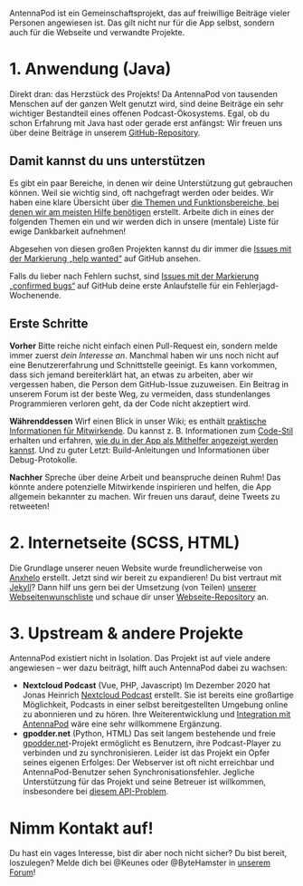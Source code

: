 AntennaPod ist ein Gemeinschaftsprojekt, das auf freiwillige Beiträge vieler Personen angewiesen ist. Das gilt nicht nur für die App selbst, sondern auch für die Webseite und verwandte Projekte.

# 1. Anwendung (Java)

Direkt dran: das Herzstück des Projekts! Da AntennaPod von tausenden Menschen auf der ganzen Welt genutzt wird, sind deine Beiträge ein sehr wichtiger Bestandteil eines offenen Podcast-Ökosystems. Egal, ob du schon Erfahrung mit Java hast oder gerade erst anfängst: Wir freuen uns über deine Beiträge in unserem [GitHub-Repository](https://github.com/AntennaPod/AntennaPod).

## Damit kannst du uns unterstützen

Es gibt ein paar Bereiche, in denen wir deine Unterstützung gut gebrauchen können. Weil sie wichtig sind, oft nachgefragt werden oder beides. Wir haben eine klare Übersicht über [die Themen und Funktionsbereiche, bei denen wir am meisten Hilfe benötigen](https://github.com/AntennaPod/AntennaPod/projects/2) erstellt. Arbeite dich in eines der folgenden Themen ein und wir werden dich in unsere (mentale) Liste für ewige Dankbarkeit aufnehmen!

Abgesehen von diesen großen Projekten kannst du dir immer die [Issues mit der Markierung „help wanted“](https://github.com/AntennaPod/AntennaPod/labels/help%20wanted) auf GitHub ansehen.

Falls du lieber nach Fehlern suchst, sind [Issues mit der Markierung „confirmed bugs“](https://github.com/AntennaPod/AntennaPod/labels/Type%3A%20Confirmed%20bug) auf GitHub deine erste Anlaufstelle für ein Fehlerjagd-Wochenende.

## Erste Schritte

**Vorher** Bitte reiche nicht einfach einen Pull-Request ein, sondern melde immer zuerst *dein Interesse an*. Manchmal haben wir uns noch nicht auf eine Benutzererfahrung und Schnittstelle geeinigt. Es kann vorkommen, dass sich jemand bereiterklärt hat, an etwas zu arbeiten, aber wir vergessen haben, die Person dem GitHub-Issue zuzuweisen. Ein Beitrag in unserem Forum ist der beste Weg, zu vermeiden, dass stundenlanges Programmieren verloren geht, da der Code nicht akzeptiert wird.

**Währenddessen** Wirf einen Blick in unser Wiki; es enthält [praktische Informationen für Mitwirkende](https://github.com/AntennaPod/AntennaPod/wiki). Du kannst z. B. Informationen zum [Code-Stil](https://github.com/AntennaPod/AntennaPod/wiki/Code-style) erhalten und erfahren, [wie du in der App als Mithelfer angezeigt werden kannst](https://github.com/AntennaPod/AntennaPod/wiki/Getting-accredited-on-the-Contributors-page). Und zu guter Letzt: Build-Anleitungen und Informationen über Debug-Protokolle.

**Nachher** Spreche über deine Arbeit und beanspruche deinen Ruhm! Das könnte andere potenzielle Mitwirkende inspirieren und helfen, die App allgemein bekannter zu machen. Wir freuen uns darauf, deine Tweets zu retweeten!

# 2. Internetseite (SCSS, HTML)

Die Grundlage unserer neuen Website wurde freundlicherweise von [Anxhelo](https://lushka.al) erstellt. Jetzt sind wir bereit zu expandieren! Du bist vertraut mit [Jekyll](https://jekyllrb.com/)? Dann hilf uns gern bei der Umsetzung (von Teilen) [unserer Webseitenwunschliste](https://forum.antennapod.org/t/sitemap-for-the-new-website/240) und schaue dir unser [Webseite-Repository](https://github.com/AntennaPod/antennapod.github.io) an.

# 3. Upstream & andere Projekte

AntennaPod existiert nicht in Isolation. Das Projekt ist auf viele andere angewiesen – wer dazu beiträgt, hilft auch AntennaPod dabei zu wachsen:

* **Nextcloud Podcast** (Vue, PHP, Javascript) Im Dezember 2020 hat Jonas Heinrich [Nextcloud Podcast](https://apps.nextcloud.com/apps/podcast) erstellt. Sie ist bereits eine großartige Möglichkeit, Podcasts in einer selbst bereitgestellten Umgebung online zu abonnieren und zu hören. Ihre Weiterentwicklung und [Integration mit AntennaPod](https://git.project-insanity.org/onny/nextcloud-app-podcast/-/issues/103) wäre eine sehr willkommene Ergänzung.
* **gpodder.net** (Python, HTML) Das seit langem bestehende und freie [gpodder.net](https://gpodder.net/)-Projekt ermöglicht es Benutzern, ihre Podcast-Player zu verbinden und zu synchronisieren. Leider ist das Projekt ein Opfer seines eigenen Erfolges: Der Webserver ist oft nicht erreichbar und AntennaPod-Benutzer sehen Synchronisationsfehler. Jegliche Unterstützung für das Projekt und seine Betreuer ist willkommen, insbesondere bei [diesem API-Problem](https://github.com/gpodder/mygpo/issues/128).

# Nimm Kontakt auf!

Du hast ein vages Interesse, bist dir aber noch nicht sicher? Du bist bereit, loszulegen? Melde dich bei @Keunes oder @ByteHamster in [unserem Forum](https://forum.antennapod.org)!
